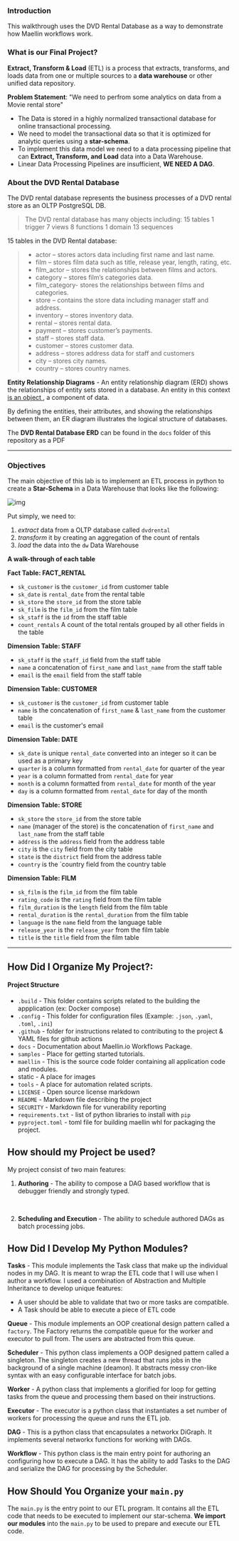 ### Introduction
This walkthrough uses the DVD Rental Database as a way to demonstrate how Maellin workflows work.



### What is our Final Project?
__Extract, Transform & Load__ (ETL) is a process that extracts, transforms, and loads data from one or multiple sources to a __data warehouse__ or other unified data repository.

__Problem Statement__:  "We need to perfrom some analytics on data from a Movie rental store"
- The Data is stored in a highly normalized transactional database for online transactional processing. 
- We need to model the transactional data so that it is optimized for analytic queries using a __star-schema__.
- To implement this data model we need to a data processing pipeline that can __Extract, Transform, and Load__ data into a Data Warehouse.
- Linear Data Processing Pipelines are insufficient, __WE NEED A DAG__.


### About the DVD Rental Database
The DVD rental database represents the business processes of a DVD rental store as an OLTP PostgreSQL DB. 
> The DVD rental database has many objects including:
>15 tables
>1 trigger
>7 views
>8 functions
>1 domain
>13 sequences

15 tables in the DVD Rental database:

> * actor – stores actors data including first name and last name.
> * film – stores film data such as title, release year, length, rating, etc.
> * film_actor – stores the relationships between films and actors.
> * category – stores film’s categories data.
> * film_category- stores the relationships between films and categories.
> * store – contains the store data including manager staff and address.
> * inventory – stores inventory data.
> * rental – stores rental data.
> * payment – stores customer’s payments.
> * staff – stores staff data.
> * customer – stores customer data.
> * address – stores address data for staff and customers
> * city – stores city names.
> * country – stores country names.

__Entity Relationship Diagrams__ - An entity relationship diagram (ERD) shows the relationships of entity sets stored in a database. An entity in this context <u>is an object </u>, a component of data. 

By defining the entities, their attributes, and showing the relationships between them, an ER diagram illustrates the logical structure of databases.

The __DVD Rental Database ERD__ can be found in the `docs` folder of this repository as a PDF

---

### Objectives
The main objective of this lab is to implement an ETL process in python to create a __Star-Schema__ in a Data Warehouse that looks like the following:

![img](\../static/img/star-schema.jpg)

Put simply, we need to:
1. _extract_ data from a OLTP database called `dvdrental`
2.  _transform_ it by creating an aggregation of the count of rentals
3. _load_ the data into the `dw` Data Warehouse


__A walk-through of each table__

__Fact Table: FACT_RENTAL__
- `sk_customer` is the `customer_id` from customer table 
- `sk_date` is `rental_date` from the rental table
- `sk_store` the `store_id` from the store table
- `sk_film` is the `film_id` from the film table
- `sk_staff` is the `id` from the staff table
- `count_rentals` A count of the total rentals grouped by all other fields in the table
 
__Dimension Table: STAFF__
- `sk_staff` is the `staff_id` field from the staff table
- `name` a concatenation of `first_name` and `last_name` from the staff table
- `email` is the `email` field from the staff table


__Dimension Table: CUSTOMER__
- `sk_customer` is the `customer_id` from customer table
- `name` is the concatenation of `first_name` & `last_name` from the customer table
- `email` is the customer's email 

__Dimension Table: DATE__
- `sk_date` is unique `rental_date` converted into an integer so it can be used as a primary key 
- `quarter` is a column formatted from `rental_date` for quarter of the year
- `year` is a column formatted from `rental_date` for year
- `month` is a column formatted from `rental_date` for month of the year
- `day` is a column formatted from `rental_date` for day of the month

__Dimension Table: STORE__ 
- `sk_store` the `store_id` from the store table
- `name` (manager of the store) is the concatenation of `first_name` and `last_name` from the staff table
- `address` is the `address` field from the address table
- `city` is the `city` field from the city table
- `state` is the `district` field from the address table
- `country` is the `country field from the country table

__Dimension Table: FILM__
- `sk_film` is the `film_id` from the film table
- `rating_code` is the `rating` field from the film table
- `film_duration` is the `length` field from the film table
- `rental_duration` is the `rental_duration` from the film table
- `language` is the `name` field from the language table
- `release_year` is the `release_year` from the film table
- `title` is the `title` field from the film table
 
---

## __How Did I Organize My Project?:__
#### __Project Structure__

*   `.build` - This folder contains scripts related to the building the appplication (ex: Docker compose)
*   `.config` - This folder for configuration files (Example: `.json`, `.yaml`, `.toml`, `.ini`)
*   `.github` - folder for instructions related to contributing to the project & YAML files for github actions
*   `docs` - Documentation about Maellin.io Workflows Package.
*   `samples` - Place for getting started tutorials.
*   `maellin` - This is the source code folder containing all application code and modules.
*   static - A place for images
*   `tools` - A place for automation related scripts.
*   `LICENSE` - Open source license markdown
*   `README` - Markdown file describing the project
*   `SECURITY` - Markdown file for vunerability reporting
*   `requirements.txt` - list of python libraries to install with `pip`
*   `pyproject.toml` - toml file for building maellin whl for packaging the project. 

## How should my Project be used?
My project consist of two main features:
1. __Authoring__ - The ability to compose a DAG based workflow that is debugger friendly and strongly typed. 
<br>

2. __Scheduling and Execution__ - The ability to schedule authored DAGs as batch processing jobs.

## How Did I Develop My Python Modules?

__Tasks__ - This module implements the Task class that make up the individual nodes in my DAG. It is meant to wrap the ETL code that I will use when I author a workflow. I used a combination of Abstraction and Multiple Inheritance to develop unique features: 
*  A user should be able to validate that two or more tasks are compatible.
*  A Task should be able to execute a piece of ETL code

__Queue__ - This module implements an OOP creational design pattern called a `factory`. The Factory returns the compatible queue for the worker and executor to pull from. The users are abstracted from this queue.

__Scheduler__ - This python class implements a OOP designed pattern called a singleton. The singleton creates a new thread that runs jobs in the background of a single machine (deamon). It abstracts messy cron-like syntax with an easy configurable interface for batch jobs.

__Worker__ - A python class that implements a glorified for loop for getting tasks from the queue and processing them based on their instructions.

__Executor__ - The executor  is a python class that instantiates a set number of workers for processing the queue and runs the ETL job.

__DAG__ - This is a python class that encapsulates a networkx DiGraph. It implements several networkx functions for working with DAGs.

__Workflow__ - This python class is the main entry point for authoring an configuring how to execute a DAG. It has the ability to add Tasks to the DAG and serialize the DAG for processing by the Scheduler.


## How Should You Organize your `main.py`

The `main.py` is the entry point to our ETL program. It contains all the ETL code that needs to be executed to implement our star-schema. __We import our modules__ into the `main.py` to be used to prepare and execute our ETL code.

